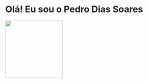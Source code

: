 # Olá! Eu sou o Pedro Dias Soares

<div>
  <img height="180em" src="https://github-readme-stats.vercel.app/api?username=pedrinndias&show_icons=true&theme=dracula&include_all_commits=true&count_private=true" />
  
</div>
